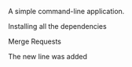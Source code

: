 A simple command-line application.

Installing all the dependencies

Merge Requests

The new line was added
